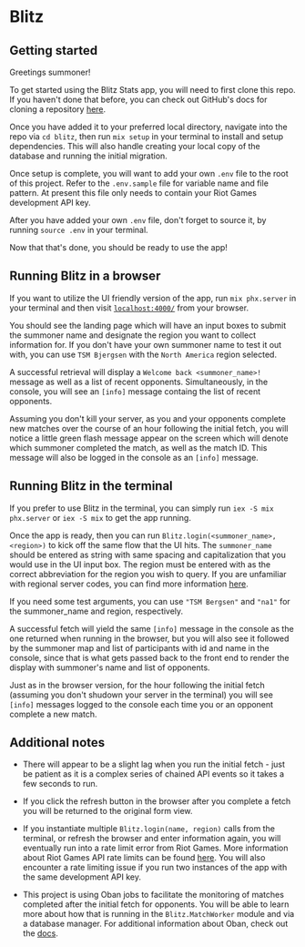 # Blitz

## Getting started

Greetings summoner!

To get started using the Blitz Stats app, you will need to first clone this repo. If you haven't done that before, you can check out GitHub's docs for cloning a repository [here](https://docs.github.com/en/repositories/creating-and-managing-repositories/cloning-a-repository).

Once you have added it to your preferred local directory, navigate into the repo via `cd blitz`, then run `mix setup` in your terminal to install and setup dependencies. This will also handle creating your local copy of the database and running the initial migration.

Once setup is complete, you will want to add your own `.env` file to the root of this project. Refer to the `.env.sample` file for variable name and file pattern. At present this file only needs to contain your Riot Games development API key.

After you have added your own `.env` file, don't forget to source it, by running `source .env` in your terminal.

Now that that's done, you should be ready to use the app!

## Running Blitz in a browser

If you want to utilize the UI friendly version of the app, run `mix phx.server` in your terminal and then visit [`localhost:4000/`](http://localhost:4000) from your browser.

You should see the landing page which will have an input boxes to submit the summoner name and designate the region you want to collect information for. If you don't have your own summoner name to test it out with, you can use `TSM Bjergsen` with the `North America` region selected.

A successful retrieval will display a `Welcome back <summoner_name>!` message as well as a list of recent opponents. Simultaneously, in the console, you will see an `[info]` message containg the list of recent opponents.

Assuming you don't kill your server, as you and your opponents complete new matches over the course of an hour following the initial fetch, you will notice a little green flash message appear on the screen which will denote which summoner completed the match, as well as the match ID. This message will also be logged in the console as an `[info]` message.

## Running Blitz in the terminal

If you prefer to use Blitz in the terminal, you can simply run `iex -S mix phx.server` or `iex -S mix` to get the app running.

Once the app is ready, then you can run `Blitz.login(<summoner_name>, <region>)` to kick off the same flow that the UI hits. The `summoner_name` should be entered as string with same spacing and capitalization that you would use in the UI input box. The region must be entered with as the correct abbreviation for the region you wish to query. If you are unfamiliar with regional server codes, you can find more information [here](https://leagueoflegends.fandom.com/wiki/Servers).

If you need some test arguments, you can use `"TSM Bergsen"` and `"na1"` for the summoner_name and region, respectively.

A successful fetch will yield the same `[info]` message in the console as the one returned when running in the browser, but you will also see it followed by the summoner map and list of participants with id and name in the console, since that is what gets passed back to the front end to render the display with summoner's name and list of opponents.

Just as in the browser version, for the hour following the initial fetch (assuming you don't shudown your server in the terminal) you will see `[info]` messages logged to the console each time you or an opponent complete a new match.

## Additional notes

- There will appear to be a slight lag when you run the initial fetch - just be patient as it is a complex series of chained API events so it takes a few seconds to run.

- If you click the refresh button in the browser after you complete a fetch you will be returned to the original form view.

- If you instantiate multiple `Blitz.login(name, region)` calls from the terminal, or refresh the browser and enter information again, you will eventually run into a rate limit error from Riot Games. More information about Riot Games API rate limits can be found [here](https://developer.riotgames.com/docs/portal#web-apis_rate-limiting). You will also encounter a rate limiting issue if you run two instances of the app with the same development API key.

- This project is using Oban jobs to facilitate the monitoring of matches completed after the initial fetch for opponents. You will be able to learn more about how that is running in the `Blitz.MatchWorker` module and via a
  database manager. For additional information about Oban, check out the [docs](https://hexdocs.pm/oban/Oban.html).
